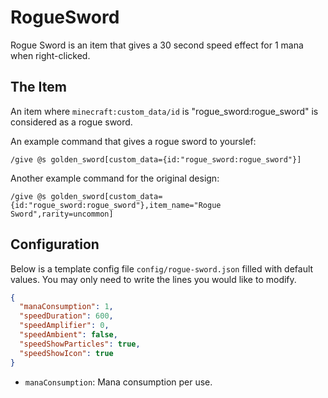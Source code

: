 # RogueSword

Rogue Sword is an item that gives a 30 second speed effect for 1 mana when right-clicked.

## The Item

An item where `minecraft:custom_data/id` is "rogue_sword:rogue_sword" is considered as a rogue sword.

An example command that gives a rogue sword to yourslef:

```mcfunction
/give @s golden_sword[custom_data={id:"rogue_sword:rogue_sword"}]
```

Another example command for the original design:

```mcfunction
/give @s golden_sword[custom_data={id:"rogue_sword:rogue_sword"},item_name="Rogue Sword",rarity=uncommon]
```

## Configuration

Below is a template config file `config/rogue-sword.json` filled with default values. You may only need to write the lines you would like to modify.

```json
{
  "manaConsumption": 1,
  "speedDuration": 600,
  "speedAmplifier": 0,
  "speedAmbient": false,
  "speedShowParticles": true,
  "speedShowIcon": true
}
```

- `manaConsumption`: Mana consumption per use.
